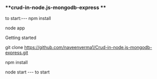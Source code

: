 ### **crud-in-node.js-mongodb-express  **


to start:---
 npm install
 
 node app
 
Getting started

git clone https://github.com/naveenverma1/Crud-in-node.js-mongodb-express.git

npm install

node start --- to start


